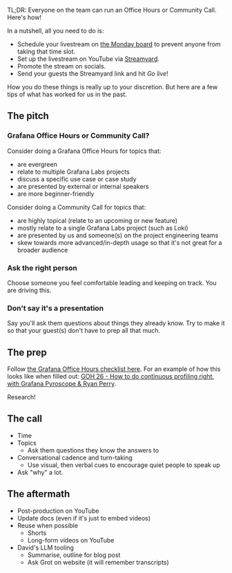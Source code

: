 
TL;DR: Everyone on the team can run an Office Hours or Community Call. Here's how!

In a nutshell, all you need to do is:
- Schedule your livestream on [the Monday board](https://grafana-labs.monday.com/boards/5724430500) to prevent anyone from taking that time slot.
- Set up the livestream on YouTube via [Streamyard](https://streamyard.com).
- Promote the stream on socials.
- Send your guests the Streamyard link and hit *Go live*!

How you do these things is really up to your discretion. But here are a few tips of what has worked for us in the past.

## The pitch

### Grafana Office Hours or Community Call?

Consider doing a Grafana Office Hours for topics that:
- are evergreen
- relate to multiple Grafana Labs projects
- discuss a specific use case or case study
- are presented by external or internal speakers
- are more beginner-friendly

Consider doing a Community Call for topics that:
- are highly topical (relate to an upcoming or new feature)
- mostly relate to a single Grafana Labs project (such as Loki)
- are presented by us and someone(s) on the project engineering teams
- skew towards more advanced/in-depth usage so that it's not great for a broader audience


### Ask the right person

Choose someone you feel comfortable leading and keeping on track. You are driving this.

### Don't say it's a presentation

Say you'll ask them questions about things they already know. Try to make it so that your guest(s) don't have to prep all that much.



## The prep

Follow [the Grafana Office Hours checklist here](templates/GOH%20checklist.md). For an example of how this looks like when filled out: [GOH 26 - How to do continuous profiling right, with Grafana Pyroscope & Ryan Perry](projects/Grafana%20Office%20Hours/GOH%2026%20-%20How%20to%20do%20continuous%20profiling%20right,%20with%20Grafana%20Pyroscope%20&%20Ryan%20Perry.md).

Research!


## The call

- Time 
- Topics
	- Ask them questions they know the answers to
- Conversational cadence and turn-taking
	- Use visual, then verbal cues to encourage quiet people to speak up
- Ask "why" a lot.

## The aftermath

- Post-production on YouTube
- Update docs (even if it's just to embed videos)
- Reuse when possible
	- Shorts
	- Long-form videos on YouTube
- David's LLM tooling
	- Summarise, outline for blog post
	- Ask Grot on website (it will remember transcripts)